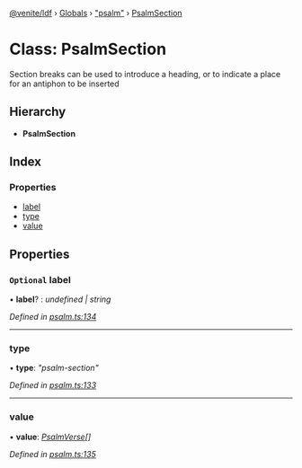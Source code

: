 [@venite/ldf](../README.md) › [Globals](../globals.md) › ["psalm"](../modules/_psalm_.md) › [PsalmSection](_psalm_.psalmsection.md)

# Class: PsalmSection

Section breaks can be used to introduce a heading, or to indicate a place for an antiphon to be inserted

## Hierarchy

* **PsalmSection**

## Index

### Properties

* [label](_psalm_.psalmsection.md#optional-label)
* [type](_psalm_.psalmsection.md#type)
* [value](_psalm_.psalmsection.md#value)

## Properties

### `Optional` label

• **label**? : *undefined | string*

*Defined in [psalm.ts:134](https://github.com/gbj/venite/blob/4a12bb3/ldf/src/psalm.ts#L134)*

___

###  type

• **type**: *"psalm-section"*

*Defined in [psalm.ts:133](https://github.com/gbj/venite/blob/4a12bb3/ldf/src/psalm.ts#L133)*

___

###  value

• **value**: *[PsalmVerse](_psalm_.psalmverse.md)[]*

*Defined in [psalm.ts:135](https://github.com/gbj/venite/blob/4a12bb3/ldf/src/psalm.ts#L135)*
